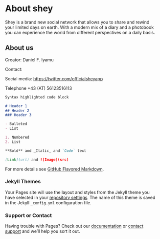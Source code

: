 # About shey

Shey is a brand new social network that allows you to share and rewind your limited days on earth. With a modern mix of a diary and a photobook you can experience the world from different perspectives on a daily basis.

## About us

Creator: Daniel F. Iyamu

Contact:

Social media: https://twitter.com/officialsheyapp

Telephone +43 (AT) 56123516113




```markdown
Syntax highlighted code block

# Header 1
## Header 2
### Header 3

- Bulleted
- List

1. Numbered
2. List

**Bold** and _Italic_ and `Code` text

[Link](url) and ![Image](src)
```

For more details see [GitHub Flavored Markdown](https://guides.github.com/features/mastering-markdown/).

### Jekyll Themes

Your Pages site will use the layout and styles from the Jekyll theme you have selected in your [repository settings](https://github.com/fosini/shey/settings). The name of this theme is saved in the Jekyll `_config.yml` configuration file.

### Support or Contact

Having trouble with Pages? Check out our [documentation](https://help.github.com/categories/github-pages-basics/) or [contact support](https://github.com/contact) and we’ll help you sort it out.
